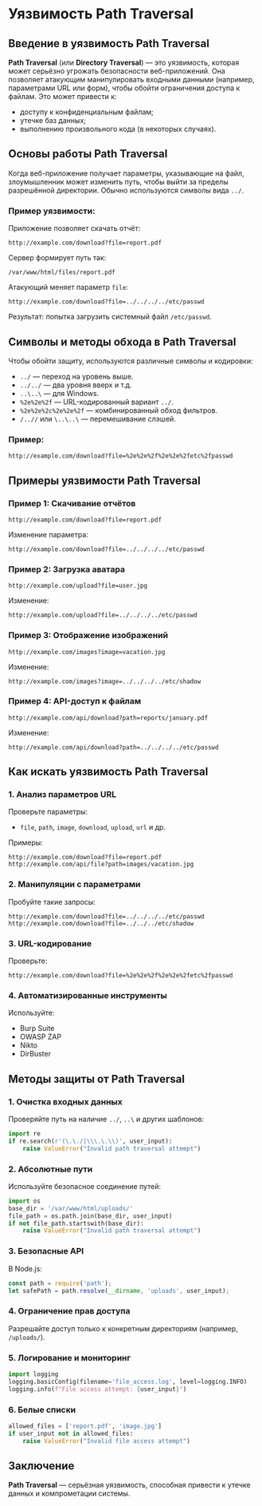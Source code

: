 # Уязвимость Path Traversal

## Введение в уязвимость Path Traversal

**Path Traversal** (или **Directory Traversal**) — это уязвимость, которая может серьёзно угрожать безопасности веб-приложений. Она позволяет атакующим манипулировать входными данными (например, параметрами URL или форм), чтобы обойти ограничения доступа к файлам. Это может привести к:

- доступу к конфиденциальным файлам;
- утечке баз данных;
- выполнению произвольного кода (в некоторых случаях).

## Основы работы Path Traversal

Когда веб-приложение получает параметры, указывающие на файл, злоумышленник может изменить путь, чтобы выйти за пределы разрешённой директории. Обычно используются символы вида `../`.

### Пример уязвимости:

Приложение позволяет скачать отчёт:

```
http://example.com/download?file=report.pdf
```

Сервер формирует путь так:

```
/var/www/html/files/report.pdf
```

Атакующий меняет параметр `file`:

```
http://example.com/download?file=../../../../etc/passwd
```

Результат: попытка загрузить системный файл `/etc/passwd`.

## Символы и методы обхода в Path Traversal

Чтобы обойти защиту, используются различные символы и кодировки:

- `../` — переход на уровень выше.
- `../../` — два уровня вверх и т.д.
- `..\..\` — для Windows.
- `%2e%2e%2f` — URL-кодированный вариант `../`.
- `%2e%2e%2c%2e%2e%2f` — комбинированный обход фильтров.
- `/..//` или `\..\..\` — перемешивание слэшей.

### Пример:

```
http://example.com/download?file=%2e%2e%2f%2e%2e%2fetc%2fpasswd
```

## Примеры уязвимости Path Traversal

### Пример 1: Скачивание отчётов

```
http://example.com/download?file=report.pdf
```

Изменение параметра:

```
http://example.com/download?file=../../../../etc/passwd
```

### Пример 2: Загрузка аватара

```
http://example.com/upload?file=user.jpg
```

Изменение:

```
http://example.com/upload?file=../../../../etc/passwd
```

### Пример 3: Отображение изображений

```
http://example.com/images?image=vacation.jpg
```

Изменение:

```
http://example.com/images?image=../../../../etc/shadow
```

### Пример 4: API-доступ к файлам

```
http://example.com/api/download?path=reports/january.pdf
```

Изменение:

```
http://example.com/api/download?path=../../../../etc/passwd
```

## Как искать уязвимость Path Traversal

### 1. Анализ параметров URL

Проверьте параметры:

- `file`, `path`, `image`, `download`, `upload`, `url` и др.

Примеры:

```
http://example.com/download?file=report.pdf
http://example.com/api/file?path=images/vacation.jpg
```

### 2. Манипуляции с параметрами

Пробуйте такие запросы:

```
http://example.com/download?file=../../../../etc/passwd
http://example.com/download?file=../../../etc/shadow
```

### 3. URL-кодирование

Проверьте:

```
http://example.com/download?file=%2e%2e%2f%2e%2e%2fetc%2fpasswd
```

### 4. Автоматизированные инструменты

Используйте:

- Burp Suite
- OWASP ZAP
- Nikto
- DirBuster

## Методы защиты от Path Traversal

### 1. Очистка входных данных

Проверяйте путь на наличие `../`, `..\` и других шаблонов:

```python
import re
if re.search(r'(\.\./|\\\.\.\\)', user_input):
    raise ValueError("Invalid path traversal attempt")
```

### 2. Абсолютные пути

Используйте безопасное соединение путей:

```python
import os
base_dir = '/var/www/html/uploads/'
file_path = os.path.join(base_dir, user_input)
if not file_path.startswith(base_dir):
    raise ValueError("Invalid path traversal attempt")
```

### 3. Безопасные API

В Node.js:

```javascript
const path = require('path');
let safePath = path.resolve(__dirname, 'uploads', user_input);
```

### 4. Ограничение прав доступа

Разрешайте доступ только к конкретным директориям (например, `/uploads/`).

### 5. Логирование и мониторинг

```python
import logging
logging.basicConfig(filename='file_access.log', level=logging.INFO)
logging.info(f"File access attempt: {user_input}")
```

### 6. Белые списки

```python
allowed_files = ['report.pdf', 'image.jpg']
if user_input not in allowed_files:
    raise ValueError("Invalid file access attempt")
```

## Заключение

**Path Traversal** — серьёзная уязвимость, способная привести к утечке данных и компрометации системы. 
